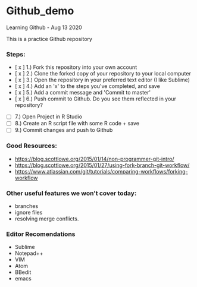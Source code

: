 # Github_demo
Learning Github - Aug 13 2020

This is a practice Github repository

### Steps:  
- [ x ] 1.) Fork this repository into your own account  
- [ x ] 2.) Clone the forked copy of your repository to your local computer  
- [ x ] 3.) Open the repository in your preferred text editor (I like Sublime)  
- [ x ] 4.) Add an 'x' to the steps you've completed, and save  
- [ x ] 5.) Add a commit message and 'Commit to master' 
- [ x ] 6.) Push commit to Github. Do you see them reflected in your repository?  
- [ ] 7.) Open Project in R Studio  
- [ ] 8.) Create an R script file with some R code + save  
- [ ] 9.) Commit changes and push to Github  

### Good Resources:  
- https://blog.scottlowe.org/2015/01/14/non-programmer-git-intro/  
- https://blog.scottlowe.org/2015/01/27/using-fork-branch-git-workflow/  
- https://www.atlassian.com/git/tutorials/comparing-workflows/forking-workflow  


### Other useful features we won't cover today:
- branches  
- ignore files
- resolving merge conflicts. 

### Editor Recomendations
- Sublime
- Notepad++
- VIM
- Atom
- BBedit
- emacs